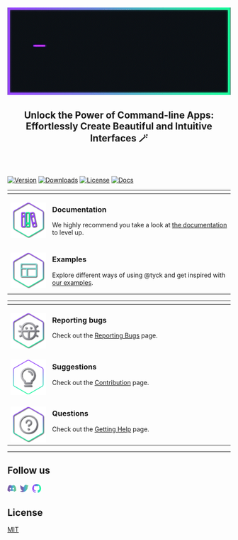<br />
<br />

<div align="center">
      <img src="https://raw.githubusercontent.com/nyxb/tyck/main/.github/assets/_main.gif">
</div>
<h2 align="center">Unlock the Power of Command-line Apps: Effortlessly Create Beautiful and Intuitive Interfaces 🪄</h3>
<br />
<br />
 <p>
  <a target="_blank" href="https://www.npmjs.com/package/@tyck/prompts"><img src="https://img.shields.io/npm/v/@tyck/prompts?style=flat&colorA=18181B&colorB=14F195" alt="Version"></a>
  <a href="https://www.npmjs.com/package/@tyck/prompts" target="_blank"><img src="https://img.shields.io/npm/dm/@tyck/prompts?style=flat&colorA=18181B&colorB=14F195" alt="Downloads"></a>
  <a href="https://github.com/nyxb/tyck/blob/main/LICENSE" target="_blank"><img src="https://img.shields.io/github/license/nyxb/tyck.svg?style=flat&colorA=18181B&colorB=14F195" alt="License"></a>
  <a href="https://www.paka.dev/npm/@tyck/prompts" target="_blank"><img src="https://www.paka.dev/badges/v0/cute.svg" alt="Docs"></a>
 </p>

<table>
<thead>
<tr>
<th width="2000" colspan="2">
</th>
</tr>
</thead>
<tbody>
<tr>
  <td width="80" align="center" valign="top">
    <br>
    <a href="docs/"><img src="https://raw.githubusercontent.com/nyxb/tyck/main/.github/assets/documentation.png"></a>
  </td>
  <td valign="top">
    <h3>Documentation</h3>
    <p>
      We highly recommend you take a look at <a href="https://github.com/nyxb/tyck/tree/main/docs">the documentation</a> to level up.
    </p>
  </td>
</tr>
<tr>
  <td width="80" align="center" valign="top">
    <br>
    <a href="#"><img src="https://raw.githubusercontent.com/nyxb/tyck/main/.github/assets/examples.png"></a>
  </td>
  <td>
    <h3>Examples</h3>
    <p>
      Explore different ways of using @tyck and get inspired with <a href="#example">our examples</a>.
    </p>
  </td>
</tr>
</tbody>
</table>

<table>
<thead>
<tr>
<th width="2000" colspan="2">
</th>
</tr>
</thead>
<tbody>
<tr>
  <td width="80" align="center" valign="top">
    <br>
    <a href="https://github.com/nyxb/tyck/blob/main/docs/reporting-bugs.md"><img src="https://raw.githubusercontent.com/nyxb/tyck/main/.github/assets/bugs.png"></a>
  </td>
  <td valign="top">
    <h3>Reporting bugs</h3>
    <p>
      Check out the <a href="https://github.com/nyxb/tyck/blob/main/docs/reporting-bugs.md">Reporting Bugs</a> page.</p>
    </p>
  </td>
</tr>
<tr>
  <td width="80" align="center" valign="top">
    <br>
    <a href="https://github.com/nyxb/contribute"><img src="https://raw.githubusercontent.com/nyxb/tyck/main/.github/assets/suggestions.png"></a>
  </td>
  <td valign="top">
    <h3>Suggestions</h3>
    <p>
      Check out the <a href="https://github.com/nyxb/contribute">Contribution</a> page.
    </p>
  </td>
</tr>
<tr>
  <td width="80" align="center" valign="top">
    <br>
    <a href="https://github.com/nyxb/tyck/blob/main/docs/getting-help.md"><img src="https://raw.githubusercontent.com/nyxb/tyck/main/.github/assets/questions.png"></a>
  </td>
  <td valign="top">
    <h3>Questions</h3>
    <p>
      Check out the <a href="https://github.com/nyxb/tyck/blob/main/docs/getting-help.md">Getting Help</a> page.
    </p>
  </td>
</tr>
</tbody>
</table>

---

## Follow us

<p valign="center">
  <a href="https://chat.nyxb.yxz"><img width="20px" src="https://raw.githubusercontent.com/nyxb/tyck/main/.github/assets/discord.svg" alt="Discord"></a>&nbsp;&nbsp;<a href="https://twitter.nyxb.yxz"><img width="20px" src="https://raw.githubusercontent.com/nyxb/tyck/main/.github/assets/twitter.svg" alt="Twitter"></a>&nbsp;&nbsp;<a href="https://github.nyxb.yxz"><img width="20px" src="https://raw.githubusercontent.com/nyxb/tyck/main/.github/assets/github-mark.svg" alt="GitHub"></a>
</p>

## License

[MIT](./LICENSE)
